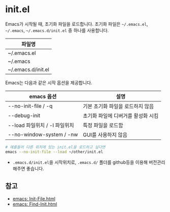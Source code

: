# init.el

Emacs가 시작될 때, 초기화 파일을 로드합니다. 초기화 파일은 `~/.emacs.el`, `~/.emacs`, `~/.emacs.d/init.el` 중 하나를 사용합니다.

| 파일명             |
| ------------------ |
| ~/.emacs.el        |
| ~/.emacs           |
| ~/.emacs.d/init.el |

Emacs는 다음과 같은 시작 옵션을 제공합니다.

| emacs 옵션                    | 설명                               |
| ----------------------------- | ---------------------------------- |
| --no-init-file / -q           | 기본 초기화 파일을 로드하지 않음   |
| --debug-init                  | 초기화 파일에 디버거를 활성화 시킴 |
| --load 파일위치 / -l 파일위치 | 특정 파일을 로드함                 |
| --no-window-system / -nw      | GUI를 사용하지 않음                |


```bash
# 예를들어 다른 위치에 있는 init.el을 로드하고 싶다면
emacs --no-init-file --load ~/other/init.el
```

- `.emacs.d/init.el`을 시작위치로, `.emacs.d/` 폴더를 github등을 이용해 버전관리해주면 좋습니다.

## 참고

- [emacs: Init-File.html](https://www.gnu.org/software/emacs/manual/html_node/emacs/Init-File.html)
- [emacs: Find-Init.html](https://www.gnu.org/software/emacs/manual/html_node/emacs/Find-Init.html)

